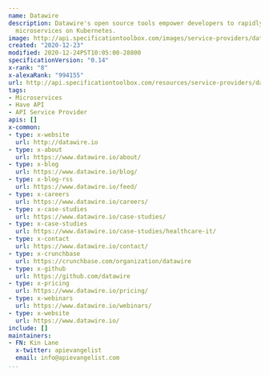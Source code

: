 ```yaml
---
name: Datawire
description: Datawire's open source tools empower developers to rapidly develop resilient
  microservices on Kubernetes.
image: http://api.specificationtoolbox.com/images/service-providers/datawire.jpg
created: "2020-12-23"
modified: 2020-12-24PST10:05:00-28800
specificationVersion: "0.14"
x-rank: "8"
x-alexaRank: "994155"
url: http://api.specificationtoolbox.com/resources/service-providers/datawire/
tags:
- Microservices
- Have API
- API Service Provider
apis: []
x-common:
- type: x-website
  url: http://datawire.io
- type: x-about
  url: https://www.datawire.io/about/
- type: x-blog
  url: https://www.datawire.io/blog/
- type: x-blog-rss
  url: https://www.datawire.io/feed/
- type: x-careers
  url: https://www.datawire.io/careers/
- type: x-case-studies
  url: https://www.datawire.io/case-studies/
- type: x-case-studies
  url: https://www.datawire.io/case-studies/healthcare-it/
- type: x-contact
  url: https://www.datawire.io/contact/
- type: x-crunchbase
  url: https://crunchbase.com/organization/datawire
- type: x-github
  url: https://github.com/datawire
- type: x-pricing
  url: https://www.datawire.io/pricing/
- type: x-webinars
  url: https://www.datawire.io/webinars/
- type: x-website
  url: https://www.datawire.io/
include: []
maintainers:
- FN: Kin Lane
  x-twitter: apievangelist
  email: info@apievangelist.com
...
```

